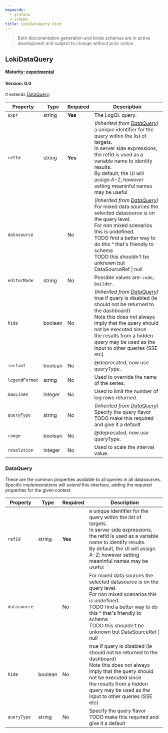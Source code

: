 ```yaml
---
keywords:
  - grafana
  - schema
title: LokiDataQuery kind
---
```

> Both documentation generation and kinds schemas are in active development and subject to change without prior notice.

## LokiDataQuery

#### Maturity: [experimental](../../../maturity/#experimental)
#### Version: 0.0



It extends [DataQuery](#dataquery).

| Property       | Type    | Required | Description                                                                                                                                                                                                                                                                                            |
|----------------|---------|----------|--------------------------------------------------------------------------------------------------------------------------------------------------------------------------------------------------------------------------------------------------------------------------------------------------------|
| `expr`         | string  | **Yes**  | The LogQL query.                                                                                                                                                                                                                                                                                       |
| `refId`        | string  | **Yes**  | *(Inherited from [DataQuery](#dataquery))*<br/>a unique identifier for the query within the list of targets.<br/>In server side expressions, the refId is used as a variable name to identify results.<br/>By default, the UI will assign A-Z; however setting meaninful names may be useful           |
| `datasource`   |         | No       | *(Inherited from [DataQuery](#dataquery))*<br/>For mixed data sources the selected datasource is on the query level.<br/>For non mixed scenarios this is undefined.<br/>TODO find a better way to do this ^ that's friendly to schema<br/>TODO this shouldn't be unknown but DataSourceRef &#124; null |
| `editorMode`   | string  | No       | Possible values are: `code`, `builder`.                                                                                                                                                                                                                                                                |
| `hide`         | boolean | No       | *(Inherited from [DataQuery](#dataquery))*<br/>true if query is disabled (ie should not be returned to the dashboard)<br/>Note this does not always imply that the query should not be executed since<br/>the results from a hidden query may be used as the input to other queries (SSE etc)          |
| `instant`      | boolean | No       | @deprecated, now use queryType.                                                                                                                                                                                                                                                                        |
| `legendFormat` | string  | No       | Used to override the name of the series.                                                                                                                                                                                                                                                               |
| `maxLines`     | integer | No       | Used to limit the number of log rows returned.                                                                                                                                                                                                                                                         |
| `queryType`    | string  | No       | *(Inherited from [DataQuery](#dataquery))*<br/>Specify the query flavor<br/>TODO make this required and give it a default                                                                                                                                                                              |
| `range`        | boolean | No       | @deprecated, now use queryType.                                                                                                                                                                                                                                                                        |
| `resolution`   | integer | No       | Used to scale the interval value.                                                                                                                                                                                                                                                                      |

### DataQuery

These are the common properties available to all queries in all datasources.
Specific implementations will *extend* this interface, adding the required
properties for the given context.

| Property     | Type    | Required | Description                                                                                                                                                                                                                                             |
|--------------|---------|----------|---------------------------------------------------------------------------------------------------------------------------------------------------------------------------------------------------------------------------------------------------------|
| `refId`      | string  | **Yes**  | a unique identifier for the query within the list of targets.<br/>In server side expressions, the refId is used as a variable name to identify results.<br/>By default, the UI will assign A-Z; however setting meaninful names may be useful           |
| `datasource` |         | No       | For mixed data sources the selected datasource is on the query level.<br/>For non mixed scenarios this is undefined.<br/>TODO find a better way to do this ^ that's friendly to schema<br/>TODO this shouldn't be unknown but DataSourceRef &#124; null |
| `hide`       | boolean | No       | true if query is disabled (ie should not be returned to the dashboard)<br/>Note this does not always imply that the query should not be executed since<br/>the results from a hidden query may be used as the input to other queries (SSE etc)          |
| `queryType`  | string  | No       | Specify the query flavor<br/>TODO make this required and give it a default                                                                                                                                                                              |


